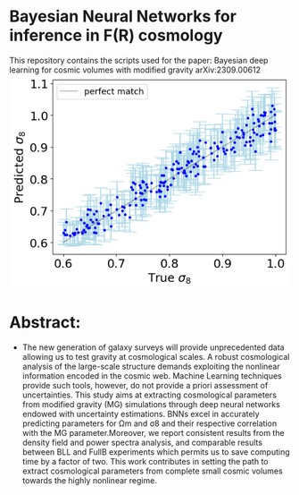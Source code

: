 # Bayesian Neural Networks for inference in F(R) cosmology
This repository contains the scripts used for the paper:  Bayesian deep learning for cosmic volumes with modified gravity arXiv:2309.00612 
![alt text](https://github.com/JavierOrjuela/Bayesian-Neural-Net-with-MNFs-for-f-R-/blob/main/ps/sig8.png?raw=true)

# Abstract:
- The new generation of galaxy surveys will provide unprecedented data allowing us to test gravity at cosmological scales. A robust cosmological analysis of the large-scale structure demands exploiting the nonlinear information encoded in the cosmic web. Machine Learning techniques provide such tools, however, do not provide a priori assessment of uncertainties. This study aims at extracting cosmological parameters from modified gravity (MG) simulations through deep neural networks endowed with uncertainty estimations.  BNNs excel in accurately predicting parameters for Ωm and σ8 and their respective correlation with the MG parameter.Moreover, we report consistent results from the density field and power spectra analysis, and comparable results between BLL and FullB experiments which permits us to save computing time by a factor of two. This work contributes in setting the path to extract cosmological parameters from complete small cosmic volumes towards the highly nonlinear regime.
